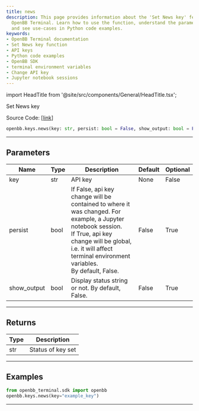 ```yaml
---
title: news
description: This page provides information about the 'Set News key' feature in the
  OpenBB Terminal. Learn how to use the function, understand the parameters and returns,
  and see use-cases in Python code examples.
keywords:
- OpenBB Terminal documentation
- Set News key function
- API keys
- Python code examples
- OpenBB SDK
- terminal environment variables
- Change API key
- Jupyter notebook sessions
---
```


import HeadTitle from '@site/src/components/General/HeadTitle.tsx';

<HeadTitle title="news - Keys - Reference | OpenBB SDK Docs" />

Set News key

Source Code: [[link](https://github.com/OpenBB-finance/OpenBBTerminal/tree/main/openbb_terminal/keys_model.py#L614)]

```python
openbb.keys.news(key: str, persist: bool = False, show_output: bool = False)
```

---

## Parameters

| Name | Type | Description | Default | Optional |
| ---- | ---- | ----------- | ------- | -------- |
| key | str | API key | None | False |
| persist | bool | If False, api key change will be contained to where it was changed. For example, a Jupyter notebook session.<br/>If True, api key change will be global, i.e. it will affect terminal environment variables.<br/>By default, False. | False | True |
| show_output | bool | Display status string or not. By default, False. | False | True |


---

## Returns

| Type | Description |
| ---- | ----------- |
| str | Status of key set |
---

## Examples

```python
from openbb_terminal.sdk import openbb
openbb.keys.news(key="example_key")
```

---
